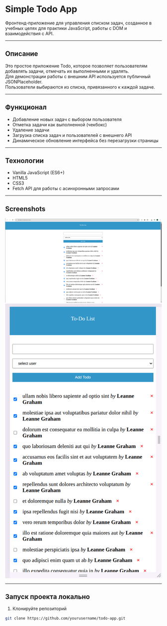 # Simple Todo App

Фронтенд-приложение для управления списком задач, созданное в учебных целях для практики JavaScript, работы с DOM и взаимодействия с API.

---

## Описание

Это простое приложение Todo, которое позволяет пользователям добавлять задачи, отмечать их выполненными и удалять.  
Для демонстрации работы с внешним API используется публичный JSONPlaceholder.  
Пользователи выбираются из списка, привязанного к каждой задаче.

---

## Функционал

- Добавление новых задач с выбором пользователя
- Отметка задачи как выполненной (чекбокс)
- Удаление задачи
- Загрузка списка задач и пользователей с внешнего API
- Динамическое обновление интерфейса без перезагрузки страницы

---

## Технологии

- Vanilla JavaScript (ES6+)
- HTML5
- CSS3
- Fetch API для работы с асинхронными запросами

---

## Screenshots

![Main screen](screenshots/webview.png)
![Add Task](screenshots/smatphoneview.png)

---

## Запуск проекта локально

1. Клонируйте репозиторий  
```bash
git clone https://github.com/yourusername/todo-app.git